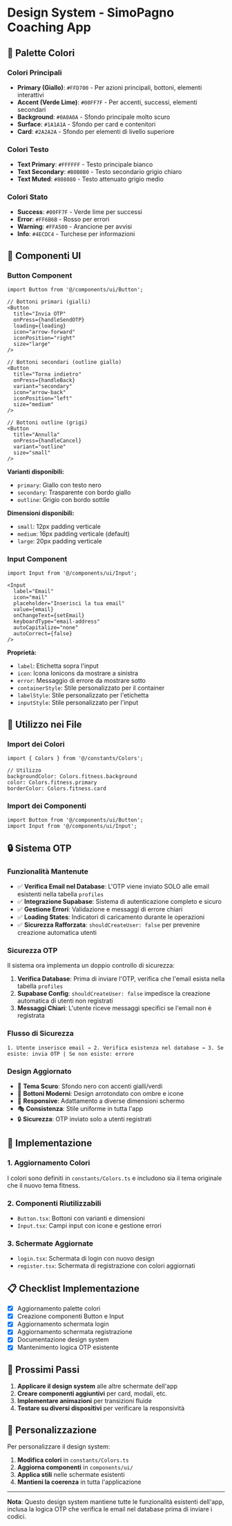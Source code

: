 # Design System - SimoPagno Coaching App

## 🎨 Palette Colori

### Colori Principali
- **Primary (Giallo)**: `#FFD700` - Per azioni principali, bottoni, elementi interattivi
- **Accent (Verde Lime)**: `#00FF7F` - Per accenti, successi, elementi secondari
- **Background**: `#0A0A0A` - Sfondo principale molto scuro
- **Surface**: `#1A1A1A` - Sfondo per card e contenitori
- **Card**: `#2A2A2A` - Sfondo per elementi di livello superiore

### Colori Testo
- **Text Primary**: `#FFFFFF` - Testo principale bianco
- **Text Secondary**: `#B0B0B0` - Testo secondario grigio chiaro
- **Text Muted**: `#808080` - Testo attenuato grigio medio

### Colori Stato
- **Success**: `#00FF7F` - Verde lime per successi
- **Error**: `#FF6B6B` - Rosso per errori
- **Warning**: `#FFA500` - Arancione per avvisi
- **Info**: `#4ECDC4` - Turchese per informazioni

## 🧩 Componenti UI

### Button Component
```tsx
import Button from '@/components/ui/Button';

// Bottoni primari (gialli)
<Button
  title="Invia OTP"
  onPress={handleSendOTP}
  loading={loading}
  icon="arrow-forward"
  iconPosition="right"
  size="large"
/>

// Bottoni secondari (outline giallo)
<Button
  title="Torna indietro"
  onPress={handleBack}
  variant="secondary"
  icon="arrow-back"
  iconPosition="left"
  size="medium"
/>

// Bottoni outline (grigi)
<Button
  title="Annulla"
  onPress={handleCancel}
  variant="outline"
  size="small"
/>
```

**Varianti disponibili:**
- `primary`: Giallo con testo nero
- `secondary`: Trasparente con bordo giallo
- `outline`: Grigio con bordo sottile

**Dimensioni disponibili:**
- `small`: 12px padding verticale
- `medium`: 16px padding verticale (default)
- `large`: 20px padding verticale

### Input Component
```tsx
import Input from '@/components/ui/Input';

<Input
  label="Email"
  icon="mail"
  placeholder="Inserisci la tua email"
  value={email}
  onChangeText={setEmail}
  keyboardType="email-address"
  autoCapitalize="none"
  autoCorrect={false}
/>
```

**Proprietà:**
- `label`: Etichetta sopra l'input
- `icon`: Icona Ionicons da mostrare a sinistra
- `error`: Messaggio di errore da mostrare sotto
- `containerStyle`: Stile personalizzato per il container
- `labelStyle`: Stile personalizzato per l'etichetta
- `inputStyle`: Stile personalizzato per l'input

## 📱 Utilizzo nei File

### Import dei Colori
```tsx
import { Colors } from '@/constants/Colors';

// Utilizzo
backgroundColor: Colors.fitness.background
color: Colors.fitness.primary
borderColor: Colors.fitness.card
```

### Import dei Componenti
```tsx
import Button from '@/components/ui/Button';
import Input from '@/components/ui/Input';
```

## 🔒 Sistema OTP

### Funzionalità Mantenute
- ✅ **Verifica Email nel Database**: L'OTP viene inviato SOLO alle email esistenti nella tabella `profiles`
- ✅ **Integrazione Supabase**: Sistema di autenticazione completo e sicuro
- ✅ **Gestione Errori**: Validazione e messaggi di errore chiari
- ✅ **Loading States**: Indicatori di caricamento durante le operazioni
- ✅ **Sicurezza Rafforzata**: `shouldCreateUser: false` per prevenire creazione automatica utenti

### Sicurezza OTP
Il sistema ora implementa un doppio controllo di sicurezza:

1. **Verifica Database**: Prima di inviare l'OTP, verifica che l'email esista nella tabella `profiles`
2. **Supabase Config**: `shouldCreateUser: false` impedisce la creazione automatica di utenti non registrati
3. **Messaggi Chiari**: L'utente riceve messaggi specifici se l'email non è registrata

### Flusso di Sicurezza
```
1. Utente inserisce email → 2. Verifica esistenza nel database → 3. Se esiste: invia OTP | Se non esiste: errore
```

### Design Aggiornato
- 🎨 **Tema Scuro**: Sfondo nero con accenti gialli/verdi
- 🎯 **Bottoni Moderni**: Design arrotondato con ombre e icone
- 📱 **Responsive**: Adattamento a diverse dimensioni schermo
- 🎭 **Consistenza**: Stile uniforme in tutta l'app
- 🔒 **Sicurezza**: OTP inviato solo a utenti registrati

## 🚀 Implementazione

### 1. Aggiornamento Colori
I colori sono definiti in `constants/Colors.ts` e includono sia il tema originale che il nuovo tema fitness.

### 2. Componenti Riutilizzabili
- `Button.tsx`: Bottoni con varianti e dimensioni
- `Input.tsx`: Campi input con icone e gestione errori

### 3. Schermate Aggiornate
- `login.tsx`: Schermata di login con nuovo design
- `register.tsx`: Schermata di registrazione con colori aggiornati

## 📋 Checklist Implementazione

- [x] Aggiornamento palette colori
- [x] Creazione componenti Button e Input
- [x] Aggiornamento schermata login
- [x] Aggiornamento schermata registrazione
- [x] Documentazione design system
- [x] Mantenimento logica OTP esistente

## 🎯 Prossimi Passi

1. **Applicare il design system** alle altre schermate dell'app
2. **Creare componenti aggiuntivi** per card, modali, etc.
3. **Implementare animazioni** per transizioni fluide
4. **Testare su diversi dispositivi** per verificare la responsività

## 🔧 Personalizzazione

Per personalizzare il design system:

1. **Modifica colori** in `constants/Colors.ts`
2. **Aggiorna componenti** in `components/ui/`
3. **Applica stili** nelle schermate esistenti
4. **Mantieni la coerenza** in tutta l'applicazione

---

**Nota**: Questo design system mantiene tutte le funzionalità esistenti dell'app, inclusa la logica OTP che verifica le email nel database prima di inviare i codici.
